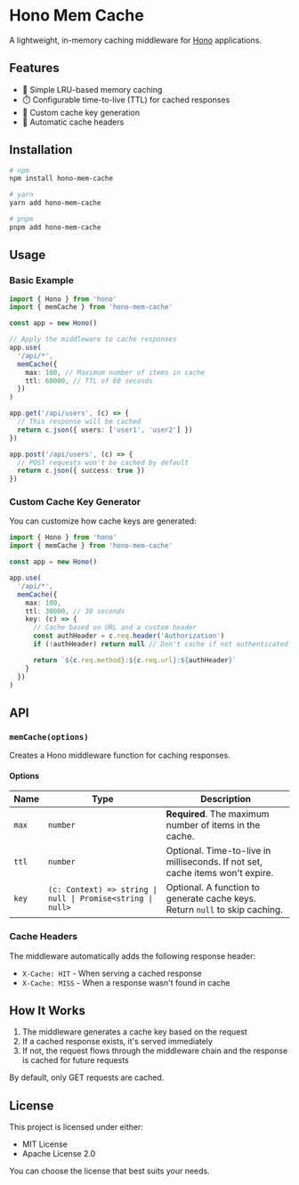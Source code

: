 # Hono Mem Cache

A lightweight, in-memory caching middleware for [Hono](https://hono.dev/) applications.

## Features

- 🚀 Simple LRU-based memory caching
- ⏱️ Configurable time-to-live (TTL) for cached responses
- 🔑 Custom cache key generation
- 🔄 Automatic cache headers

## Installation

```bash
# npm
npm install hono-mem-cache

# yarn
yarn add hono-mem-cache

# pnpm
pnpm add hono-mem-cache
```

## Usage

### Basic Example

```ts
import { Hono } from 'hono'
import { memCache } from 'hono-mem-cache'

const app = new Hono()

// Apply the middleware to cache responses
app.use(
  '/api/*',
  memCache({
    max: 100, // Maximum number of items in cache
    ttl: 60000, // TTL of 60 seconds
  })
)

app.get('/api/users', (c) => {
  // This response will be cached
  return c.json({ users: ['user1', 'user2'] })
})

app.post('/api/users', (c) => {
  // POST requests won't be cached by default
  return c.json({ success: true })
})
```

### Custom Cache Key Generator

You can customize how cache keys are generated:

```ts
import { Hono } from 'hono'
import { memCache } from 'hono-mem-cache'

const app = new Hono()

app.use(
  '/api/*',
  memCache({
    max: 100,
    ttl: 30000, // 30 seconds
    key: (c) => {
      // Cache based on URL and a custom header
      const authHeader = c.req.header('Authorization')
      if (!authHeader) return null // Don't cache if not authenticated

      return `${c.req.method}:${c.req.url}:${authHeader}`
    }
  })
)
```

## API

### `memCache(options)`

Creates a Hono middleware function for caching responses.

#### Options

| Name | Type | Description |
|------|------|-------------|
| `max` | `number` | **Required**. The maximum number of items in the cache. |
| `ttl` | `number` | Optional. Time-to-live in milliseconds. If not set, cache items won't expire. |
| `key` | `(c: Context) => string \| null \| Promise<string \| null>` | Optional. A function to generate cache keys. Return `null` to skip caching. |

### Cache Headers

The middleware automatically adds the following response header:

- `X-Cache: HIT` - When serving a cached response
- `X-Cache: MISS` - When a response wasn't found in cache

## How It Works

1. The middleware generates a cache key based on the request
2. If a cached response exists, it's served immediately
3. If not, the request flows through the middleware chain and the response is cached for future requests

By default, only GET requests are cached.

## License

This project is licensed under either:

- MIT License
- Apache License 2.0

You can choose the license that best suits your needs.
